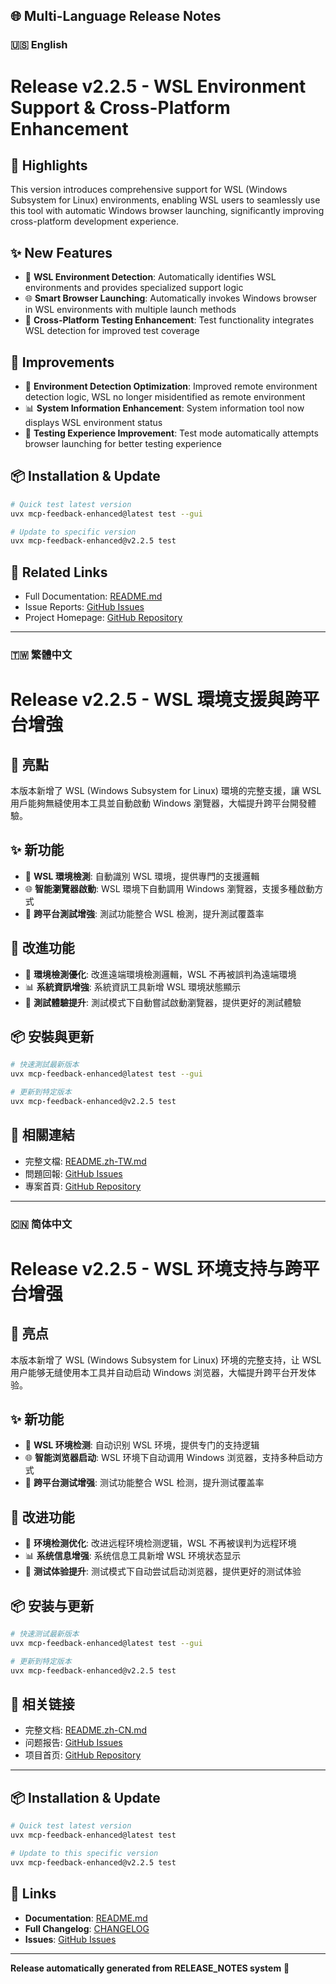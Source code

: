 ## 🌐 Multi-Language Release Notes

### 🇺🇸 English
# Release v2.2.5 - WSL Environment Support & Cross-Platform Enhancement

## 🌟 Highlights
This version introduces comprehensive support for WSL (Windows Subsystem for Linux) environments, enabling WSL users to seamlessly use this tool with automatic Windows browser launching, significantly improving cross-platform development experience.

## ✨ New Features
- 🐧 **WSL Environment Detection**: Automatically identifies WSL environments and provides specialized support logic
- 🌐 **Smart Browser Launching**: Automatically invokes Windows browser in WSL environments with multiple launch methods
- 🔧 **Cross-Platform Testing Enhancement**: Test functionality integrates WSL detection for improved test coverage

## 🚀 Improvements
- 🎯 **Environment Detection Optimization**: Improved remote environment detection logic, WSL no longer misidentified as remote environment
- 📊 **System Information Enhancement**: System information tool now displays WSL environment status
- 🧪 **Testing Experience Improvement**: Test mode automatically attempts browser launching for better testing experience

## 📦 Installation & Update
```bash
# Quick test latest version
uvx mcp-feedback-enhanced@latest test --gui

# Update to specific version
uvx mcp-feedback-enhanced@v2.2.5 test
```

## 🔗 Related Links
- Full Documentation: [README.md](../../README.md)
- Issue Reports: [GitHub Issues](https://github.com/Minidoracat/mcp-feedback-enhanced/issues)
- Project Homepage: [GitHub Repository](https://github.com/Minidoracat/mcp-feedback-enhanced)

---

### 🇹🇼 繁體中文
# Release v2.2.5 - WSL 環境支援與跨平台增強

## 🌟 亮點
本版本新增了 WSL (Windows Subsystem for Linux) 環境的完整支援，讓 WSL 用戶能夠無縫使用本工具並自動啟動 Windows 瀏覽器，大幅提升跨平台開發體驗。

## ✨ 新功能
- 🐧 **WSL 環境檢測**: 自動識別 WSL 環境，提供專門的支援邏輯
- 🌐 **智能瀏覽器啟動**: WSL 環境下自動調用 Windows 瀏覽器，支援多種啟動方式
- 🔧 **跨平台測試增強**: 測試功能整合 WSL 檢測，提升測試覆蓋率

## 🚀 改進功能
- 🎯 **環境檢測優化**: 改進遠端環境檢測邏輯，WSL 不再被誤判為遠端環境
- 📊 **系統資訊增強**: 系統資訊工具新增 WSL 環境狀態顯示
- 🧪 **測試體驗提升**: 測試模式下自動嘗試啟動瀏覽器，提供更好的測試體驗

## 📦 安裝與更新
```bash
# 快速測試最新版本
uvx mcp-feedback-enhanced@latest test --gui

# 更新到特定版本
uvx mcp-feedback-enhanced@v2.2.5 test
```

## 🔗 相關連結
- 完整文檔: [README.zh-TW.md](../../README.zh-TW.md)
- 問題回報: [GitHub Issues](https://github.com/Minidoracat/mcp-feedback-enhanced/issues)
- 專案首頁: [GitHub Repository](https://github.com/Minidoracat/mcp-feedback-enhanced)

---

### 🇨🇳 简体中文
# Release v2.2.5 - WSL 环境支持与跨平台增强

## 🌟 亮点
本版本新增了 WSL (Windows Subsystem for Linux) 环境的完整支持，让 WSL 用户能够无缝使用本工具并自动启动 Windows 浏览器，大幅提升跨平台开发体验。

## ✨ 新功能
- 🐧 **WSL 环境检测**: 自动识别 WSL 环境，提供专门的支持逻辑
- 🌐 **智能浏览器启动**: WSL 环境下自动调用 Windows 浏览器，支持多种启动方式
- 🔧 **跨平台测试增强**: 测试功能整合 WSL 检测，提升测试覆盖率

## 🚀 改进功能
- 🎯 **环境检测优化**: 改进远程环境检测逻辑，WSL 不再被误判为远程环境
- 📊 **系统信息增强**: 系统信息工具新增 WSL 环境状态显示
- 🧪 **测试体验提升**: 测试模式下自动尝试启动浏览器，提供更好的测试体验

## 📦 安装与更新
```bash
# 快速测试最新版本
uvx mcp-feedback-enhanced@latest test --gui

# 更新到特定版本
uvx mcp-feedback-enhanced@v2.2.5 test
```

## 🔗 相关链接
- 完整文档: [README.zh-CN.md](../../README.zh-CN.md)
- 问题报告: [GitHub Issues](https://github.com/Minidoracat/mcp-feedback-enhanced/issues)
- 项目首页: [GitHub Repository](https://github.com/Minidoracat/mcp-feedback-enhanced)

---

## 📦 Installation & Update

```bash
# Quick test latest version
uvx mcp-feedback-enhanced@latest test

# Update to this specific version
uvx mcp-feedback-enhanced@v2.2.5 test
```

## 🔗 Links
- **Documentation**: [README.md](https://github.com/Minidoracat/mcp-feedback-enhanced/blob/main/README.md)
- **Full Changelog**: [CHANGELOG](https://github.com/Minidoracat/mcp-feedback-enhanced/blob/main/RELEASE_NOTES/)
- **Issues**: [GitHub Issues](https://github.com/Minidoracat/mcp-feedback-enhanced/issues)

---
**Release automatically generated from RELEASE_NOTES system** 🤖
